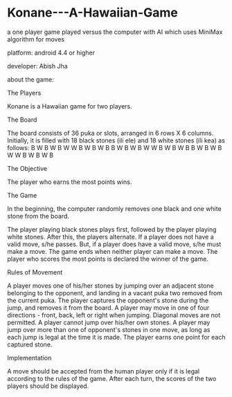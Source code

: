 # Konane---A-Hawaiian-Game
a one player game played versus the computer with AI which uses MiniMax algorithm for moves

platform:       android 4.4 or higher

developer: Abish Jha


about the game: 

The Players

Konane is a Hawaiian game for two players.


The Board

The board consists of 36 puka or slots, arranged in 6 rows X 6 columns. Initially, it is filled with 18 black stones (ili ele) and 18 white stones (ili kea) as follows:
  B W B W B W
  W B W B W B
  B W B W B W
  W B W B W B
  B W B W B W
  W B W B W B  
  
  
The Objective

The player who earns the most points wins.


The Game

In the beginning, the computer randomly removes one black and one white stone from the board.

The player playing black stones plays first, followed by the player playing white stones. After this, the players alternate.
If a player does not have a valid move, s/he passes. But, if a player does have a valid move, s/he must make a move.
The game ends when neither player can make a move.
The player who scores the most points is declared the winner of the game.


Rules of Movement

A player moves one of his/her stones by jumping over an adjacent stone belonging to the opponent, and landing in a vacant puka two removed from the current puka.
The player captures the opponent's stone during the jump, and removes it from the board.
A player may move in one of four directions - front, back, left or right when jumping. Diagonal moves are not permitted.
A player cannot jump over his/her own stones.
A player may jump over more than one of opponent's stones in one move, as long as each jump is legal at the time it is made.
The player earns one point for each captured stone.


Implementation

A move should be accepted from the human player only if it is legal according to the rules of the game.
After each turn, the scores of the two players should be displayed.


